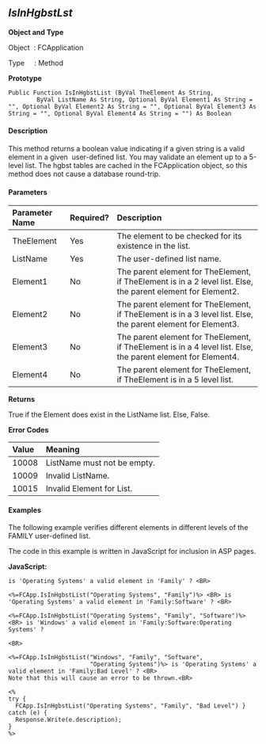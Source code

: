 _IsInHgbstLst_
-----------
**Object and Type**

Object  : FCApplication

Type     : Method

**Prototype**

```
Public Function IsInHgbstList (ByVal TheElement As String,
		ByVal ListName As String, Optional ByVal Element1 As String = "", Optional ByVal Element2 As String = "", Optional ByVal Element3 As String = "", Optional ByVal Element4 As String = "") As Boolean
```

#### Description

This method returns a boolean value indicating if a given string is a valid element in a given  user-defined list. You may validate an element up to a 5-level list. The hgbst tables are cached in the FCApplication object, so this method does not cause a database round-trip.

#### Parameters

| Parameter Name | Required? | Description |
|:--- |:--- |:--- |
| TheElement | Yes | The element to be checked for its existence in the list. |
| ListName | Yes | The user-defined list name. |
| Element1 | No | The parent element for TheElement, if TheElement is in a 2 level list. Else, the parent element for Element2. |
| Element2 | No | The parent element for TheElement, if TheElement is in a 3 level list. Else, the parent element for Element3. |
| Element3 | No | The parent element for TheElement, if TheElement is in a 4 level list. Else, the parent element for Element4. |
| Element4 | No | The parent element for TheElement, if TheElement is in a 5 level list. |

**Returns**

True if the Element does exist in the ListName list. Else, False.

**Error Codes**

| Value | Meaning |
|:--- |:--- |
| 10008 | ListName must not be empty. |
| 10009 | Invalid ListName. |
| 10015 | Invalid Element for List. |

#### Examples

The following example verifies different elements in different levels of the FAMILY user-defined list.

The code in this example is written in JavaScript for inclusion in ASP pages. 

**JavaScript:**
```
is 'Operating Systems' a valid element in 'Family' ? <BR>

<%=FCApp.IsInHgbstList("Operating Systems", "Family")%> <BR> is 'Operating Systems' a valid element in 'Family:Software' ? <BR>

<%=FCApp.IsInHgbstList("Operating Systems", "Family", "Software")%><BR> is 'Windows' a valid element in 'Family:Software:Operating Systems' ?

<BR>

<%=FCApp.IsInHgbstList("Windows", "Family", "Software",
                       "Operating Systems")%> is 'Operating Systems' a valid element in 'Family:Bad Level' ? <BR>
Note that this will cause an error to be thrown.<BR>

<%
try {
  FCApp.IsInHgbstList("Operating Systems", "Family", "Bad Level") }
catch (e) {
  Response.Write(e.description); 
}
%>
```